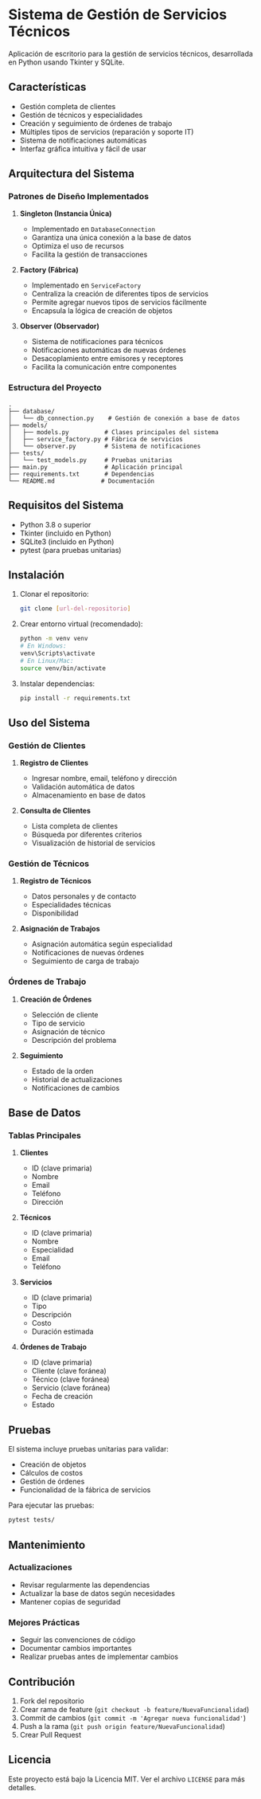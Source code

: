 # Sistema de Gestión de Servicios Técnicos

Aplicación de escritorio para la gestión de servicios técnicos, desarrollada en Python usando Tkinter y SQLite.

## Características

- Gestión completa de clientes
- Gestión de técnicos y especialidades
- Creación y seguimiento de órdenes de trabajo
- Múltiples tipos de servicios (reparación y soporte IT)
- Sistema de notificaciones automáticas
- Interfaz gráfica intuitiva y fácil de usar

## Arquitectura del Sistema

### Patrones de Diseño Implementados

1. **Singleton (Instancia Única)**
   - Implementado en `DatabaseConnection`
   - Garantiza una única conexión a la base de datos
   - Optimiza el uso de recursos
   - Facilita la gestión de transacciones

2. **Factory (Fábrica)**
   - Implementado en `ServiceFactory`
   - Centraliza la creación de diferentes tipos de servicios
   - Permite agregar nuevos tipos de servicios fácilmente
   - Encapsula la lógica de creación de objetos

3. **Observer (Observador)**
   - Sistema de notificaciones para técnicos
   - Notificaciones automáticas de nuevas órdenes
   - Desacoplamiento entre emisores y receptores
   - Facilita la comunicación entre componentes

### Estructura del Proyecto

```
.
├── database/
│   └── db_connection.py    # Gestión de conexión a base de datos
├── models/
│   ├── models.py          # Clases principales del sistema
│   ├── service_factory.py # Fábrica de servicios
│   └── observer.py        # Sistema de notificaciones
├── tests/
│   └── test_models.py     # Pruebas unitarias
├── main.py                # Aplicación principal
├── requirements.txt       # Dependencias
└── README.md             # Documentación
```

## Requisitos del Sistema

- Python 3.8 o superior
- Tkinter (incluido en Python)
- SQLite3 (incluido en Python)
- pytest (para pruebas unitarias)

## Instalación

1. Clonar el repositorio:
   ```bash
   git clone [url-del-repositorio]
   ```

2. Crear entorno virtual (recomendado):
   ```bash
   python -m venv venv
   # En Windows:
   venv\Scripts\activate
   # En Linux/Mac:
   source venv/bin/activate
   ```

3. Instalar dependencias:
   ```bash
   pip install -r requirements.txt
   ```

## Uso del Sistema

### Gestión de Clientes

1. **Registro de Clientes**
   - Ingresar nombre, email, teléfono y dirección
   - Validación automática de datos
   - Almacenamiento en base de datos

2. **Consulta de Clientes**
   - Lista completa de clientes
   - Búsqueda por diferentes criterios
   - Visualización de historial de servicios

### Gestión de Técnicos

1. **Registro de Técnicos**
   - Datos personales y de contacto
   - Especialidades técnicas
   - Disponibilidad

2. **Asignación de Trabajos**
   - Asignación automática según especialidad
   - Notificaciones de nuevas órdenes
   - Seguimiento de carga de trabajo

### Órdenes de Trabajo

1. **Creación de Órdenes**
   - Selección de cliente
   - Tipo de servicio
   - Asignación de técnico
   - Descripción del problema

2. **Seguimiento**
   - Estado de la orden
   - Historial de actualizaciones
   - Notificaciones de cambios

## Base de Datos

### Tablas Principales

1. **Clientes**
   - ID (clave primaria)
   - Nombre
   - Email
   - Teléfono
   - Dirección

2. **Técnicos**
   - ID (clave primaria)
   - Nombre
   - Especialidad
   - Email
   - Teléfono

3. **Servicios**
   - ID (clave primaria)
   - Tipo
   - Descripción
   - Costo
   - Duración estimada

4. **Órdenes de Trabajo**
   - ID (clave primaria)
   - Cliente (clave foránea)
   - Técnico (clave foránea)
   - Servicio (clave foránea)
   - Fecha de creación
   - Estado

## Pruebas

El sistema incluye pruebas unitarias para validar:
- Creación de objetos
- Cálculos de costos
- Gestión de órdenes
- Funcionalidad de la fábrica de servicios

Para ejecutar las pruebas:
```bash
pytest tests/
```

## Mantenimiento

### Actualizaciones
- Revisar regularmente las dependencias
- Actualizar la base de datos según necesidades
- Mantener copias de seguridad

### Mejores Prácticas
- Seguir las convenciones de código
- Documentar cambios importantes
- Realizar pruebas antes de implementar cambios

## Contribución

1. Fork del repositorio
2. Crear rama de feature (`git checkout -b feature/NuevaFuncionalidad`)
3. Commit de cambios (`git commit -m 'Agregar nueva funcionalidad'`)
4. Push a la rama (`git push origin feature/NuevaFuncionalidad`)
5. Crear Pull Request

## Licencia

Este proyecto está bajo la Licencia MIT. Ver el archivo `LICENSE` para más detalles. 